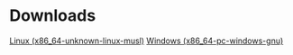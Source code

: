 # Downloads
[Linux (x86_64-unknown-linux-musl)](https://github.com/krabicezpapundeklu/uniq/releases/latest/download/uniq)
[Windows (x86_64-pc-windows-gnu)](https://github.com/krabicezpapundeklu/uniq/releases/latest/download/uniq.exe)
